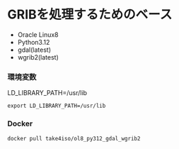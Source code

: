 # GRIBを処理するためのベース
- Oracle Linux8
- Python3.12
- gdal(latest)
- wgrib2(latest)

### 環境変数
LD_LIBRARY_PATH=/usr/lib
```
export LD_LIBRARY_PATH=/usr/lib
```

### Docker
```
docker pull take4iso/ol8_py312_gdal_wgrib2
```
